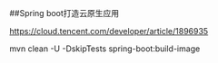 ##Spring boot打造云原生应用

https://cloud.tencent.com/developer/article/1896935

mvn clean -U -DskipTests spring-boot:build-image